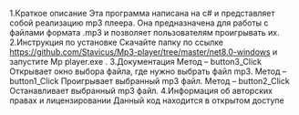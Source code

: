 1.Краткое описание 
Эта программа написана на c# и представляет собой реализацию mp3 плеера. Она предназначена для работы с файлами формата .mp3 и позволяет пользователям проигрывать их.
2.Инструкция по установке
Скачайте папку по ссылке https://github.com/Stavicus/Mp3-player/tree/master/net8.0-windows
и запустите Mp player.exe .
3.Документация
Метод – button3_Click
Открывает окно выбора файла, где нужно выбрать файл mp3.
Метод – button1_Click
Проигрывает выбранный mp3 файл.
Метод – button2_Click
Останавливает выбранный mp3 файл.
4.Информация об авторских правах и лицензировании
Данный код находится в открытом доступе
